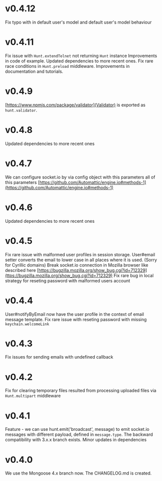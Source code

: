 # v0.4.12
Fix typo with in default user's model and default user's model behaviour

# v0.4.11
Fix issue with `Hunt.extendTelnet` not returning `Hunt` instance
Improvements in code of example.
Updated dependencies to more recent ones. 
Fix rare race conditions in `Hunt.preload` middleware.
Improvements in documentation and tutorials.

# v0.4.9
[https://www.npmjs.com/package/validator](Validator) is exported as `hunt.validator`.

# v0.4.8
Updated dependencies to more recent ones

# v0.4.7
We can configure socket.io by via config object with this parameters all of this parameters
[https://github.com/Automattic/engine.io#methods-1](https://github.com/Automattic/engine.io#methods-1)

# v0.4.6
Updated dependencies to more recent ones

# v0.4.5
Fix rare issue with malformed user profiles in session storage.
User#email setter converts the email to lower case in all places where it is used. (Sorry for Cyrillic domains)
Break socket.io connection in Mozilla browser like described here 
[https://bugzilla.mozilla.org/show_bug.cgi?id=712329](ttps://bugzilla.mozilla.org/show_bug.cgi?id=712329)
Fix rare bug in local strategy for reseting password with malformed users account

# v0.4.4
User#notifyByEmail now have the user profile in the context of email message template.
Fix rare issue with reseting password with missing `keychain.welcomeLink`

# v0.4.3
Fix issues for sending emails with undefined callback

# v0.4.2
Fix for clearing temporary files resulted from processing uploaded files via `Hunt.multipart` middleware 

# v0.4.1
Feature - we can use hunt.emit('broadcast', message) to emit socket.io messages with different payload,
defined in `message.type`. The backward compatibility with 3.x.x branch exists.
Minor updates in dependencies

# v0.4.0
We use the Mongoose 4.x branch now. The CHANGELOG.md is created.
